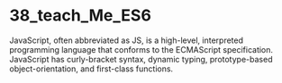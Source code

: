 # 38_teach_Me_ES6

JavaScript, often abbreviated as JS, is a high-level, interpreted programming language that conforms to the ECMAScript specification. JavaScript has curly-bracket syntax, dynamic typing, prototype-based object-orientation, and first-class functions.
